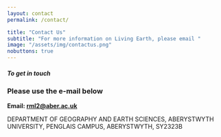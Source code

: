 ```yaml
---
layout: contact
permalink: /contact/

title: "Contact Us"
subtitle: "For more information on Living Earth, please email "
image: "/assets/img/contactus.png"
nobuttons: true
---
```


##### To get in touch
### Please use the e-mail below

**Email: <a href="mailto:rml2@aber.ac.uk">rml2@aber.ac.uk</a>**  

DEPARTMENT OF GEOGRAPHY AND EARTH SCIENCES,
ABERYSTWYTH UNIVERSITY,
PENGLAIS CAMPUS,
ABERYSTWYTH,
SY2323B

